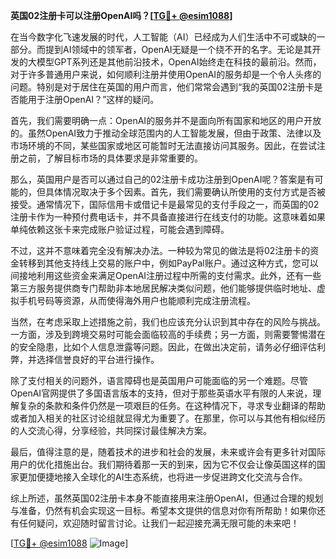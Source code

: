 **英国02注册卡可以注册OpenAI吗？[[TG💪+ @esim1088](https://t.me/s/esim1088)]**

在当今数字化飞速发展的时代，人工智能（AI）已经成为人们生活中不可或缺的一部分。而提到AI领域中的领军者，OpenAI无疑是一个绕不开的名字。无论是其开发的大模型GPT系列还是其他前沿技术，OpenAI始终走在科技的最前沿。然而，对于许多普通用户来说，如何顺利注册并使用OpenAI的服务却是一个令人头疼的问题。特别是对于居住在英国的用户而言，他们常常会遇到“我的英国02注册卡是否能用于注册OpenAI？”这样的疑问。

首先，我们需要明确一点：OpenAI的服务并不是面向所有国家和地区的用户开放的。虽然OpenAI致力于推动全球范围内的人工智能发展，但由于政策、法律以及市场环境的不同，某些国家或地区可能暂时无法直接访问其服务。因此，在尝试注册之前，了解目标市场的具体要求是非常重要的。

那么，英国用户是否可以通过自己的02注册卡成功注册到OpenAI呢？答案是有可能的，但具体情况取决于多个因素。首先，我们需要确认所使用的支付方式是否被接受。通常情况下，国际信用卡或借记卡是最常见的支付手段之一，而英国的02注册卡作为一种预付费电话卡，并不具备直接进行在线支付的功能。这意味着如果单纯依赖这张卡来完成账户验证过程，可能会遇到障碍。

不过，这并不意味着完全没有解决办法。一种较为常见的做法是将02注册卡的资金转移到其他支持线上交易的账户中，例如PayPal账户。通过这种方式，您可以间接地利用这些资金来满足OpenAI注册过程中所需的支付需求。此外，还有一些第三方服务提供商专门帮助非本地居民解决类似问题，他们能够提供临时地址、虚拟手机号码等资源，从而使得海外用户也能顺利完成注册流程。

当然，在考虑采取上述措施之前，我们也应该充分认识到其中存在的风险与挑战。一方面，涉及到跨境交易时可能会面临较高的手续费；另一方面，则需要警惕潜在的安全隐患，比如个人信息泄露等问题。因此，在做出决定前，请务必仔细评估利弊，并选择信誉良好的平台进行操作。

除了支付相关的问题外，语言障碍也是英国用户可能面临的另一个难题。尽管OpenAI官网提供了多国语言版本的支持，但对于那些英语水平有限的人来说，理解复杂的条款和条件仍然是一项艰巨的任务。在这种情况下，寻求专业翻译的帮助或者加入相关的社区讨论组就显得尤为重要了。在那里，你可以与其他有相似经历的人交流心得，分享经验，共同探讨最佳解决方案。

最后，值得注意的是，随着技术的进步和社会的发展，未来或许会有更多针对国际用户的优化措施出台。我们期待着那一天的到来，因为它不仅会让像英国这样的国家更加便捷地接入全球化的AI生态系统，也将进一步促进跨文化交流与合作。

综上所述，虽然英国02注册卡本身不能直接用来注册OpenAI，但通过合理的规划与准备，仍然有机会实现这一目标。希望本文提供的信息对你有所帮助！如果你还有任何疑问，欢迎随时留言讨论。让我们一起迎接充满无限可能的未来吧！

[[TG💪+ @esim1088](https://t.me/s/esim1088) ![Image](https://i.postimg.cc/4NQfJmqS/Snipaste-2025-05-13-00-14-12.png)]